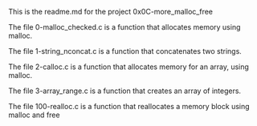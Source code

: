 This is the readme.md for the project 0x0C-more_malloc_free

The file 0-malloc_checked.c is a function that allocates memory using malloc.

The file 1-string_nconcat.c is a function that concatenates two strings.

The file 2-calloc.c is a function that allocates memory for an array, using malloc.

The file 3-array_range.c is a function that creates an array of integers.

The file 100-realloc.c is a function that reallocates a memory block using malloc and free


